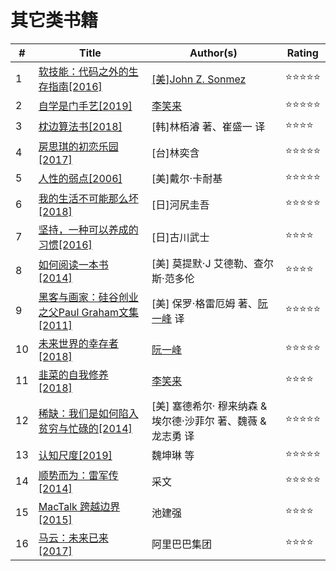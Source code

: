 # 其它类书籍
| # | Title | Author(s) | Rating |
|---|---|---|---|
| 1 | [软技能：代码之外的生存指南[2016]](/docs/other/2019-03-10.md) | [[美]John Z. Sonmez](https://simpleprogrammer.com/about-simple-programmer/)| ⭐⭐⭐⭐⭐ |
| 2 | [自学是门手艺[2019]](/docs/other/2019-03-24.md) | [李笑来](https://github.com/xiaolai) | ⭐⭐⭐⭐⭐ |
| 3 | [枕边算法书[2018]](/docs/other/2019-04-14.md) | [韩]林栢濬 著、崔盛一 译 | ⭐⭐⭐⭐ |
| 4 | [房思琪的初恋乐园[2017]](/docs/other/2019-04-21.md) | [台]林奕含 | ⭐⭐⭐⭐⭐ |
| 5 | [人性的弱点[2006]](/docs/other/2019-04-28.md) | [美]戴尔·卡耐基 | ⭐⭐⭐⭐⭐ |
| 6 | [我的生活不可能那么坏[2018]](/docs/other/2019-05-05.md) | [日]河尻圭吾 | ⭐⭐⭐⭐⭐ |
| 7 | [坚持，一种可以养成的习惯[2016]](/docs/other/2019-05-12.md) | [日]古川武士 | ⭐⭐⭐⭐ |
| 8 | [如何阅读一本书[2014]](/docs/other/2019-05-26.md) | [美] 莫提默·J 艾德勒、查尔斯·范多伦 | ⭐⭐⭐⭐ |
| 9 | [黑客与画家：硅谷创业之父Paul Graham文集[2011]](/docs/other/2019-05-27.md) | [美] 保罗·格雷厄姆 著、[阮一峰](https://github.com/ruanyf) 译 | ⭐⭐⭐⭐⭐ |
| 10 | [未来世界的幸存者[2018]](/docs/other/2019-06-01.md) | [阮一峰](https://github.com/ruanyf) | ⭐⭐⭐⭐⭐ |
| 11 | [韭菜的自我修养[2018]](/docs/other/2019-06-09.md) | [李笑来](https://github.com/xiaolai) | ⭐⭐⭐⭐ |
| 12 | [稀缺：我们是如何陷入贫穷与忙碌的[2014]](/docs/other/2019-06-16.md) | [美] 塞德希尔· 穆来纳森 & 埃尔德·沙菲尔 著、魏薇 & 龙志勇 译 | ⭐⭐⭐⭐⭐ |
| 13 | [认知尺度[2019]](/docs/other/2019-06-24.md) | 魏坤琳 等 | ⭐⭐⭐⭐⭐ |
| 14 | [顺势而为：雷军传[2014]](/docs/other/2019-07-14.md) | 采文 | ⭐⭐⭐⭐⭐ |
| 15 | [MacTalk 跨越边界[2015]](/docs/other/2019-07-22.md) | 池建强 | ⭐⭐⭐⭐ |
| 16 | [马云：未来已来[2017]](/docs/other/2019-07-28.md) | 阿里巴巴集团 | ⭐⭐⭐⭐ |
